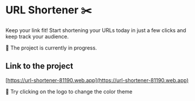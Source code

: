 # URL Shortener ✂️

Keep your link fit!
Start shortening your URLs today in just a few clicks and keep track your audience.

💪 The project is currently in progress.

## Link to the project

[https://url-shortener-81190.web.app](https://url-shortener-81190.web.app)

🌈 Try clicking on the logo to change the color theme